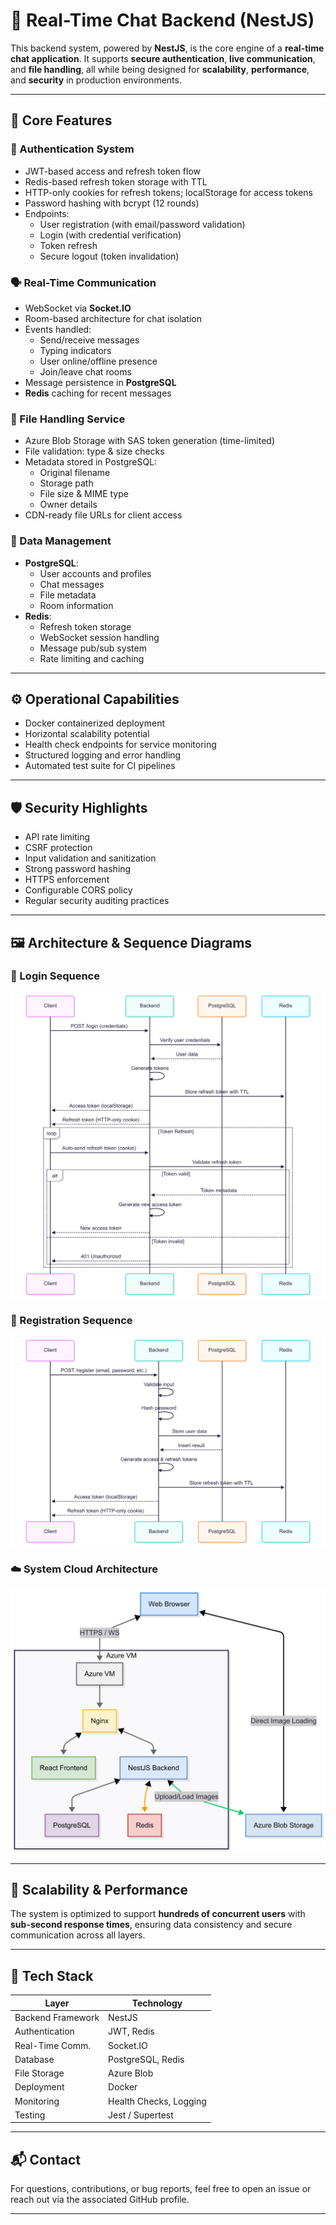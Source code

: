# 📡 Real-Time Chat Backend (NestJS)

This backend system, powered by **NestJS**, is the core engine of a **real-time chat application**. It supports **secure authentication**, **live communication**, and **file handling**, all while being designed for **scalability**, **performance**, and **security** in production environments.

---

## 🔧 Core Features

### 🔐 Authentication System
- JWT-based access and refresh token flow
- Redis-based refresh token storage with TTL
- HTTP-only cookies for refresh tokens; localStorage for access tokens
- Password hashing with bcrypt (12 rounds)
- Endpoints:
  - User registration (with email/password validation)
  - Login (with credential verification)
  - Token refresh
  - Secure logout (token invalidation)

### 🗣️ Real-Time Communication
- WebSocket via **Socket.IO**
- Room-based architecture for chat isolation
- Events handled:
  - Send/receive messages
  - Typing indicators
  - User online/offline presence
  - Join/leave chat rooms
- Message persistence in **PostgreSQL**
- **Redis** caching for recent messages

### 📁 File Handling Service
- Azure Blob Storage with SAS token generation (time-limited)
- File validation: type & size checks
- Metadata stored in PostgreSQL:
  - Original filename
  - Storage path
  - File size & MIME type
  - Owner details
- CDN-ready file URLs for client access

### 🧠 Data Management
- **PostgreSQL**:
  - User accounts and profiles
  - Chat messages
  - File metadata
  - Room information
- **Redis**:
  - Refresh token storage
  - WebSocket session handling
  - Message pub/sub system
  - Rate limiting and caching

---

## ⚙️ Operational Capabilities
- Docker containerized deployment
- Horizontal scalability potential
- Health check endpoints for service monitoring
- Structured logging and error handling
- Automated test suite for CI pipelines

---

## 🛡️ Security Highlights
- API rate limiting
- CSRF protection
- Input validation and sanitization
- Strong password hashing
- HTTPS enforcement
- Configurable CORS policy
- Regular security auditing practices

---

## 🖼️ Architecture & Sequence Diagrams

### 🔄 Login Sequence
![Login Sequence](./docs/images/login.png)

### 📝 Registration Sequence
![Register Sequence](./docs/images/register.png)

### ☁️ System Cloud Architecture
![Cloud Architecture](./docs/images/system.png)

---

## 🚀 Scalability & Performance

The system is optimized to support **hundreds of concurrent users** with **sub-second response times**, ensuring data consistency and secure communication across all layers.

---

## 📁 Tech Stack

| Layer            | Technology       |
|------------------|------------------|
| Backend Framework| NestJS           |
| Authentication   | JWT, Redis       |
| Real-Time Comm.  | Socket.IO        |
| Database         | PostgreSQL, Redis|
| File Storage     | Azure Blob       |
| Deployment       | Docker           |
| Monitoring       | Health Checks, Logging |
| Testing          | Jest / Supertest |

---


## 📬 Contact

For questions, contributions, or bug reports, feel free to open an issue or reach out via the associated GitHub profile.

---
